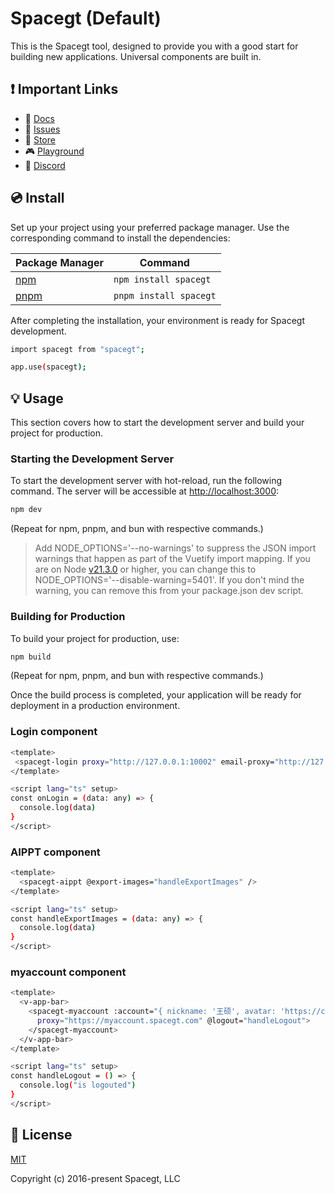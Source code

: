 # Spacegt (Default)

This is the Spacegt tool, designed to provide you with a good start for building new applications. Universal components are built in.

## ❗️ Important Links

- 📄 [Docs](https://docs.spacegt.com/)
- 🚨 [Issues](https://github.com/spacegt-master/spacegt-npm/issues)
- 🏬 [Store](https://store.spacegt.com/)
- 🎮 [Playground](https://play.spacegt.com/)
- 💬 [Discord](https://community.spacegt.com)

## 💿 Install

Set up your project using your preferred package manager. Use the corresponding command to install the dependencies:

| Package Manager                                                | Command        |
|---------------------------------------------------------------|----------------|
| [npm](https://docs.npmjs.com/cli/v7/commands/npm-install)     | `npm install spacegt`  |
| [pnpm](https://pnpm.io/installation)                          | `pnpm install spacegt` |

After completing the installation, your environment is ready for Spacegt development. 

```bash
import spacegt from "spacegt";

app.use(spacegt);
```

## 💡 Usage

This section covers how to start the development server and build your project for production.

### Starting the Development Server

To start the development server with hot-reload, run the following command. The server will be accessible at [http://localhost:3000](http://localhost:3000):

```bash
npm dev
```

(Repeat for npm, pnpm, and bun with respective commands.)

> Add NODE_OPTIONS='--no-warnings' to suppress the JSON import warnings that happen as part of the Vuetify import mapping. If you are on Node [v21.3.0](https://nodejs.org/en/blog/release/v21.3.0) or higher, you can change this to NODE_OPTIONS='--disable-warning=5401'. If you don't mind the warning, you can remove this from your package.json dev script.

### Building for Production

To build your project for production, use:

```bash
npm build
```

(Repeat for npm, pnpm, and bun with respective commands.)

Once the build process is completed, your application will be ready for deployment in a production environment.

### Login component

```bash
<template>
 <spacegt-login proxy="http://127.0.0.1:10002" email-proxy="http://127.0.0.1:13004" locale="zhHans"  @login="onLogin" />
</template>

<script lang="ts" setup>
const onLogin = (data: any) => {
  console.log(data)
}
</script>
```

### AIPPT component

```bash
<template>
  <spacegt-aippt @export-images="handleExportImages" />
</template>

<script lang="ts" setup>
const handleExportImages = (data: any) => {
  console.log(data)
}
</script>
```

### myaccount component

```bash
<template>
  <v-app-bar>
    <spacegt-myaccount :account="{ nickname: '王硕', avatar: 'https://cdn.vuetifyjs.com/images/john.png' }"
      proxy="https://myaccount.spacegt.com" @logout="handleLogout">
    </spacegt-myaccount>
  </v-app-bar>
</template>

<script lang="ts" setup>
const handleLogout = () => {
  console.log("is logouted")
}
</script>
```

## 📑 License
[MIT](http://opensource.org/licenses/MIT)

Copyright (c) 2016-present Spacegt, LLC
